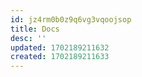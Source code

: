 ```yaml
---
id: jz4rm0b0z9q6vg3vqoojsop
title: Docs
desc: ''
updated: 1702189211632
created: 1702189211633
---
```

